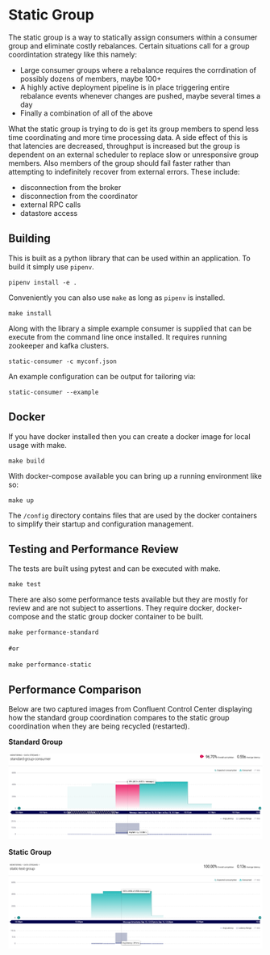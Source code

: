 # Static Group

The static group is a way to statically assign consumers within a consumer
group and eliminate costly rebalances. Certain situations call for a
group coordintation strategy like this namely:

 * Large consumer groups where a rebalance requires the corrdination of
   possibly dozens of members, maybe 100+
 * A highly active deployment pipeline is in place triggering entire
   rebalance events whenever changes are pushed, maybe several times a
day
 * Finally a combination of all of the above

What the static group is trying to do is get its group members to spend less time coordinating and more time processing data.
A side effect of this is that latencies are decreased, throughput is increased but the group is dependent on an external scheduler to replace slow or unresponsive group members.
Also members of the group should fail faster rather than attempting to indefinitely recover from external errors. These include:

  - disconnection from the broker
  - disconnection from the coordinator
  - external RPC calls
  - datastore access

## Building

This is built as a python library that can be used within an application.  To build it simply use `pipenv`.

    pipenv install -e .

Conveniently you can also use `make` as long as `pipenv` is installed.

    make install

Along with the library a simple example consumer is supplied that can be execute from the command line once installed. It requires running zookeeper and kafka clusters.

    static-consumer -c myconf.json

An example configuration can be output for tailoring via:

    static-consumer --example

## Docker

If you have docker installed then you can create a docker image for local usage with make.

    make build

With docker-compose available you can bring up a running environment like so:

    make up

The `/config` directory contains files that are used by the docker containers to simplify their startup and configuration management.

## Testing and Performance Review

The tests are built using pytest and can be executed with make.

    make test

There are also some performance tests available but they are mostly for review and are not subject to assertions.
They require docker, docker-compose and the static group docker container to be built.

    make performance-standard

    #or

    make performance-static

## Performance Comparison

Below are two captured images from Confluent Control Center displaying how the standard group coordination compares to the static group coordination when they are being recycled (restarted).

**Standard Group**

![Standard group coordination](images/standard-recycled-perf.png)

**Static Group**

![Static group coordination](images/static-recycled-perf.png)
